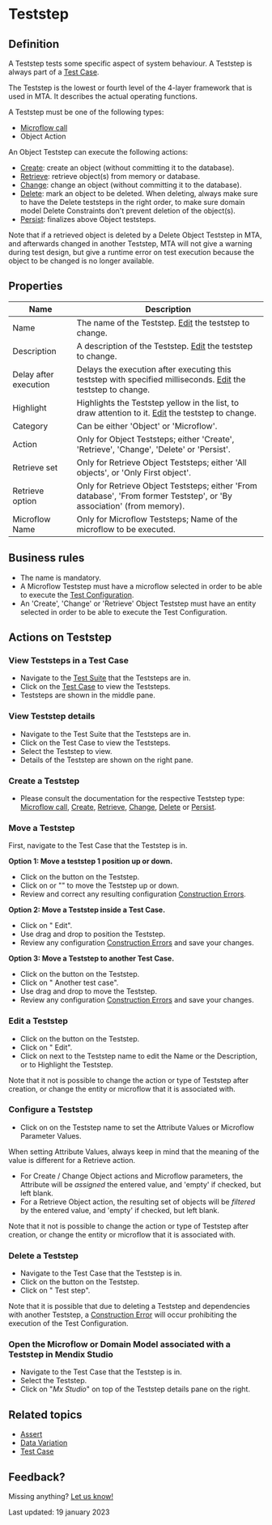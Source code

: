 # Teststep



## Definition

A Teststep tests some specific aspect of system behaviour. A Teststep is always part of a [Test Case](test-case).

The Teststep is the lowest or fourth level of the 4-layer framework that is used in MTA. It describes the actual operating functions. 

A Teststep must be one of the following types:
- [Microflow call](Teststep/microflow)
- Object Action

An Object Teststep can execute the following actions:
- [Create](Teststep/create): create an object (without committing it to the database).
- [Retrieve](Teststep/retrieve): retrieve object(s) from memory or database.
- [Change](Teststep/change): change an object (without committing it to the database).
- [Delete](Teststep/delete): mark an object to be deleted. When deleting, always make sure to have the Delete teststeps in the right order, to make sure domain model Delete Constraints don't prevent deletion of the object(s).
- [Persist](Teststep/persist): finalizes above Object teststeps. 

Note that if a retrieved object is deleted by a Delete Object Teststep in MTA, and afterwards changed in another Teststep, MTA will not give a warning during test design, but give a runtime error on test execution because the object to be changed is no longer available.


## Properties
| Name                  | Description                                                                                                                      |
| --------------------- | -------------------------------------------------------------------------------------------------------------------------------- |
| Name                  | The name of the Teststep. [Edit](#edit-a-teststep) the teststep to change.                                                       |
| Description           | A description of the Teststep. [Edit](#edit-a-teststep) the teststep to change.                                                  |
| Delay after execution | Delays the execution after executing this teststep with specified milliseconds. [Edit](#edit-a-teststep) the teststep to change. |
| Highlight             | Highlights the Teststep yellow in the list, to draw attention to it. [Edit](#edit-a-teststep) the teststep to change.            |
| Category              | Can be either 'Object' or 'Microflow'.                                                                                           |
| Action                | Only for Object Teststeps; either 'Create', 'Retrieve', 'Change', 'Delete' or 'Persist'.                                         |
| Retrieve set          | Only for Retrieve Object Teststeps; either 'All objects', or 'Only First object'.                                                |
| Retrieve option       | Only for Retrieve Object Teststeps; either 'From database', 'From former Teststep', or 'By association' (from memory).           |
| Microflow Name        | Only for Microflow Teststeps; Name of the microflow to be executed.                                                              |

## Business rules
- The name is mandatory.
- A Microflow Teststep must have a microflow selected in order to be able to execute the [Test Configuration](test-configuration).
- An 'Create', 'Change' or 'Retrieve' Object Teststep must have an entity selected in order to be able to execute the Test Configuration.

## Actions on Teststep

### View Teststeps in a Test Case
- Navigate to the [Test Suite](test-suite) that the Teststeps are in.
- Click on the [Test Case](test-case) to view the Teststeps.
- Teststeps are shown in the middle pane.

### View Teststep details
- Navigate to the Test Suite that the Teststeps are in.
- Click on the Test Case to view the Teststeps.
- Select the Teststep to view.
- Details of the Teststep are shown on the right pane.

### Create a Teststep
- Please consult the documentation for the respective Teststep type: [Microflow call](Teststep/microflow), [Create](Teststep/create), [Retrieve](Teststep/retrieve), [Change](Teststep/change), [Delete](Teststep/delete) or [Persist](Teststep/persist).

### Move a Teststep

First, navigate to the Test Case that the Teststep is in.

**Option 1: Move a teststep 1 position up or down.** 
- Click on the <i class="fas fa-ellipsis"></i> button on the Teststep.
- Click on <i class="fas fa-arrow-up"></i> or "<i class="fas fa-arrow-down"></i>" to move the Teststep up or down.
- Review and correct any resulting configuration [Construction Errors](construction-error).

**Option 2: Move a Teststep inside a Test Case.** 
- Click on "<i class="fa fa-pencil"></i> Edit".
- Use drag and drop to position the Teststep.
- Review any configuration [Construction Errors](construction-error) and save your changes.

**Option 3: Move a Teststep to another Test Case.** 
- Click on the <i class="fas fa-ellipsis"></i> button on the Teststep.
- Click on "<i class="fas fa-arrow-right"></i> Another test case".
- Use drag and drop to move the Teststep.
- Review any configuration [Construction Errors](construction-error) and save your changes.


### Edit a Teststep
- Click on the <i class="fas fa-ellipsis"></i> button on the Teststep.
- Click on "<i class="fa fa-pencil"></i> Edit".
- Click on <i class="fa fa-pencil"></i> next to the Teststep name to edit the Name or the Description, or to Highlight the Teststep.

Note that it not is possible to change the action or type of Teststep after creation, or change the entity or microflow that it is associated with.

### Configure a Teststep
- Click on <i class="fas fa-cog"></i> on the Teststep name to set the Attribute Values or Microflow Parameter Values.

When setting Attribute Values, always keep in mind that the meaning of the value is different for a Retrieve action. 
- For Create / Change Object actions and Microflow parameters, the Attribute will be *assigned* the entered value, and 'empty' if checked, but left blank.
- For a Retrieve Object action, the resulting set of objects will be *filtered* by the entered value, and 'empty' if checked, but left blank.

Note that it not is possible to change the action or type of Teststep after creation, or change the entity or microflow that it is associated with.

### Delete a Teststep
- Navigate to the Test Case that the Teststep is in.
- Click on the <i class="fas fa-ellipsis"></i> button on the Teststep.
- Click on "<i class="fas fa-trash-alt"></i> Test step".

Note that it is possible that due to deleting a Teststep and dependencies with another Teststep, a [Construction Error](construction-error) will occur prohibiting the execution of the Test Configuration.

### Open the Microflow or Domain Model associated with a Teststep in Mendix Studio
- Navigate to the Test Case that the Teststep is in.
- Select the Teststep.
- Click on "*Mx Studio*" on top of the Teststep details pane on the right.

## Related topics
- [Assert](Assert/)
- [Data Variation](datavariation)
- [Test Case](test-case)

## Feedback?
Missing anything? [Let us know!](mailto:support@menditect.com)

Last updated: 19 january 2023